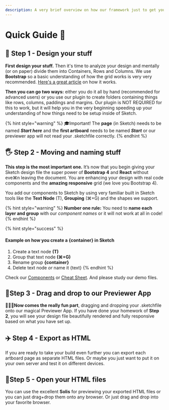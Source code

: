 ```yaml
---
description: A very brief overview on how our framework just to get you started
---
```


# Quick Guide 🚀

## 🤖 Step 1 - Design your stuff

**First design your stuff.** Then it's time to analyze your design and mentally \(or on paper\) divide them into Containers, Rows and Columns. We use **Bootstrap** so a basic understanding of how the grid works is very very recommended. [Here's a great article](https://uxplanet.org/how-the-bootstrap-4-grid-works-a1b04703a3b7) on how it works.

**Then you can go two ways:** either you do it all by hand \(recommended for advanced users\) or you use our plugin to create folders containing things like rows, columns, paddings and margins. Our plugin is NOT REQUIRED for this to work, but it will help you in the very beginning speeding up your understanding of how things need to be setup inside of Sketch.

{% hint style="warning" %}
🎓Important! The **page** \(in Sketch\) needs to be named _**Start here**_ and the **first artboard** needs to be named _**Start**_ or our previewer app will not read your .sketchfile correctly.
{% endhint %}

## 🖐 Step 2 - Moving and naming stuff

**This step is the most important one.** It’s now that you begin giving your Sketch design file the super power of **Bootstrap 4** and **React** without eve⌘n leaving the document. You are enhancing your design with real code components and the **amazing responsive** grid \(we love you Bootstrap 4\).

You add our components to Sketch by using very familiar built in Sketch tools like the **Text Node** \(T\), **Grouping** \(⌘+G\) and the shapes we support. 

{% hint style="warning" %}
**Number one rule:** You need to **name each layer and group** with our _component names_ or it will not work at all in code!
{% endhint %}

{% hint style="success" %}
#### Example on how you create a {container} in Sketch <a id="how-to-add-in-sketch"></a>

1. Create a text node **\(T\)**
2. Group that text node **\(⌘+G\)**
3. Rename group **{container}**
4. Delete text node _or_ name it {text}
{% endhint %}

Check our [Components](https://sketch2react.gitbook.io/sketch2react-io/components) or [Cheat Sheet](https://sketch2react.gitbook.io/sketch2react-io/cheat-sheet). And please study our demo files.

## 🤖Step 3 - Drag and drop to our Previewer App

👨🏻‍💻**Now comes the really fun part**, dragging and dropping your .sketchfile onto our magical Previewer App. If you have done your homework of **Step 2**, you will see your design file beautifully rendered and fully responsive based on what you have set up.

## ✈️ Step 4 - Export as HTML

If you are ready to take your build even further you can export each artboard page as separate HTML files. Or maybe you just want to put it on your own server and test it on different devices.

## 💪Step 5 - Open your HTML files

You can use the excellent **Solis** for previewing your exported HTML files or you can just drag+drop them onto any browser. Or just drag and drop into your favorite browser.

